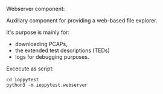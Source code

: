 Webserver component:

Auxiliary component for providing a web-based file explorer.

It's purpose is mainly for:
- downloading PCAPs, 
- the extended test descriptions (TEDs)
- logs for debugging purposes.

Excecute as script:
```
cd ioppytest
python3 -m ioppytest.webserver
```